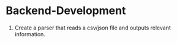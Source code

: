 # Backend-Development
1) Create a parser that reads a csv/json file and outputs relevant information.
